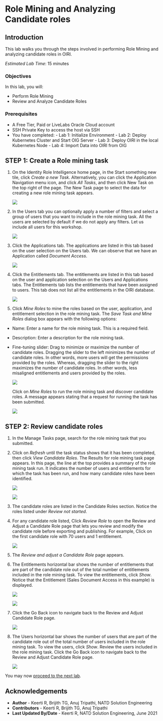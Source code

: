 # Role Mining and Analyzing Candidate roles

## Introduction

This lab walks you through the steps involved in performing Role Mining and analyzing candidate roles in OIRI.

*Estimated Lab Time*: 15 minutes

### Objectives

In this lab, you will:
* Perform Role Mining
* Review and Analyze Candidate Roles

### Prerequisites

* A Free Tier, Paid or LiveLabs Oracle Cloud account
* SSH Private Key to access the host via SSH
* You have completed:
      - Lab 1: Initialize Environment
      - Lab 2: Deploy Kubernetes Cluster and Start OIG Server
      - Lab 3: Deploy OIRI in the local Kubernetes Node
      - Lab 4: Import Data into OIRI from OIG

## **STEP 1:** Create a Role mining task

1. On the Identity Role Intelligence home page, in the Start something new tile, click *Create a new Task*. Alternatively, you can click the Application Navigation menu icon, and click *All Tasks*, and then click New Task on the top right of the page.
The New Task page to select the data for creating a new role mining task appears.

    ![](images/1-mining.png)


2. In the Users tab you can optionally apply a number of filters and select a group of users that you want to include in the role mining task.
All the users are selected by default if we do not apply any filters. Let us include all users for this workshop.

    ![](images/2-mining.png)


3. Click the Applications tab. The applications are listed in this tab based on the user selection on the Users tab. We can observe that we have an Application called *Document Access*.

    ![](images/3-mining.png)


4. Click the Entitlements tab. The entitlements are listed in this tab based on the user and application selection on the Users and Applications tabs.
The Entitlements tab lists the entitlements that have been assigned to users. This tab does not list all the entitlements in the OIRI database.

    ![](images/4-mining.png)


5. Click *Mine Roles* to mine the roles based on the user, application, and entitlement selection in the role mining task.
The *Save Task and Mine Roles* dialog box appears with the following options:
  - Name: Enter a name for the role mining task. This is a required field.
  - Description: Enter a description for the role mining task.
  - Fine-tuning slider: Drag to minimize or maximize the number of candidate roles. Dragging the slider to the left minimizes the number of candidate roles. In other words, more users will get the permissions provided by the roles. Whereas, dragging the slider to the right maximizes the number of candidate roles. In other words, less misaligned entitlements and users provided by the roles.

    ![](images/5-mining.png)

    Click on *Mine Roles* to run the role mining task and discover candidate roles. A message appears stating that a request for running the task has been submitted.

    ![](images/6-mining.png)  


## **STEP 2:** Review candidate roles

1. In the Manage Tasks page, search for the role mining task that you submitted.

2. Click on *Refresh* until the task status shows that it has been completed, then click *View Candidate Roles*.
The Results for role mining task page appears. In this page, the line at the top provides a summary of the role mining task run. It indicates the number of users and entitlements for which the task has been run, and how many candidate roles have been identified.

    ![](images/13-mining.png)

    ![](images/7-mining.png)


3. The candidate roles are listed in the Candidate Roles section. Notice the roles listed under *Review not started*.


4. For any candidate role listed, Click *Review Role* to open the Review and Adjust a Candidate Role page that lets you review and modify the candidate role before exporting and publishing.
For example, Click on the first candidate role with 70 users and 1 entitlement.

    ![](images/8-mining.png)

5. The *Review and adjust a Candidate Role* page appears.

6. The Entitlements horizontal bar shows the number of entitlements that are part of the candidate role out of the total number of entitlements included in the role mining task. To view the entitlements, click *Show*.
Notice that the Entitlement (Sales Document Access in this example) is displayed.

    ![](images/9-mining.png)

    ![](images/10-mining.png)

7. Click the Go Back icon to navigate back to the Review and Adjust Candidate Role page.

    ![](images/11-mining.png)


8. The Users horizontal bar shows the number of users that are part of the candidate role out of the total number of users included in the role mining task. To view the users, click *Show*. Review the users included in the role mining task. Click the Go Back icon to navigate back to the Review and Adjust Candidate Role page.

    ![](images/12-mining.png)



You may now [proceed to the next lab](#next).

## Acknowledgements
* **Author** - Keerti R, Brijith TG, Anuj Tripathi, NATD Solution Engineering
* **Contributors** -  Keerti R, Brijith TG, Anuj Tripathi
* **Last Updated By/Date** - Keerti R, NATD Solution Engineering, June 2021
